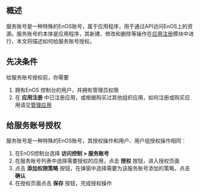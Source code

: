 ## 概述
服务账号是一种特殊的EnOS账号，属于应用程序，用于通过API访问EnOS上的资源。服务账号的本体是应用程序，其新建、修改和删除等操作在[应用注册](https://www.envisioniot.com/docs/app-development/zh_CN/latest/managing_apps.html)模块中进行，本文将描述如何给服务账号授权。

## 先决条件
给服务账号授权前，你需要
1. 拥有EnOS 控制台的用户，并拥有管理员权限
2. 在  **应用注册** 中已注册应用，或根据购买过其他组织应用，如何注册或购买应用请见[管理应用](https://www.envisioniot.com/docs/app-development/zh_CN/latest/managing_apps.html)

## 给服务账号授权
服务账号是一种特殊的EnOS账号，其授权操作和用户、用户组授权操作相同：
1. 在EnOS控制台选择 **访问控制 > 服务账号**
2. 在服务账号列表中选择需要授权的应用，点击 **授权** 按钮，进入授权页面
3. 点击 **添加权限策略** 按钮，在弹窗中选择需要为该服务账号添加的策略，点击 **确认**
4. 在授权页面点击 **保存** 按钮，完成授权操作
